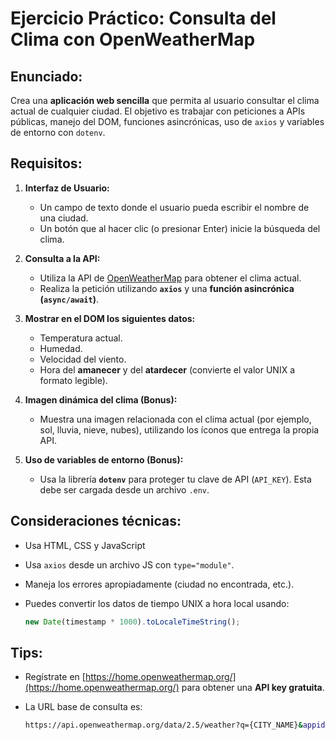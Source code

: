 
#  Ejercicio Práctico: Consulta del Clima con OpenWeatherMap

##  Enunciado:

Crea una **aplicación web sencilla** que permita al usuario consultar el clima actual de cualquier ciudad. El objetivo es trabajar con peticiones a APIs públicas, manejo del DOM, funciones asincrónicas, uso de `axios` y variables de entorno con `dotenv`.

##  Requisitos:

1. **Interfaz de Usuario:**
   - Un campo de texto donde el usuario pueda escribir el nombre de una ciudad.
   - Un botón que al hacer clic (o presionar Enter) inicie la búsqueda del clima.

2. **Consulta a la API:**
   - Utiliza la API de [OpenWeatherMap](https://openweathermap.org/current) para obtener el clima actual.
   - Realiza la petición utilizando **`axios`** y una **función asincrónica (`async/await`)**.

3. **Mostrar en el DOM los siguientes datos:**
   - Temperatura actual.
   - Humedad.
   - Velocidad del viento.
   - Hora del **amanecer** y del **atardecer** (convierte el valor UNIX a formato legible).

4. **Imagen dinámica del clima (Bonus):**
   - Muestra una imagen relacionada con el clima actual (por ejemplo, sol, lluvia, nieve, nubes), utilizando los íconos que entrega la propia API.

5. **Uso de variables de entorno (Bonus):**
   - Usa la librería **`dotenv`** para proteger tu clave de API (`API_KEY`). Esta debe ser cargada desde un archivo `.env`.

##  Consideraciones técnicas:

- Usa HTML, CSS y JavaScript
- Usa `axios` desde un archivo JS con `type="module"`.
- Maneja los errores apropiadamente (ciudad no encontrada, etc.).
- Puedes convertir los datos de tiempo UNIX a hora local usando:

  ```js
  new Date(timestamp * 1000).toLocaleTimeString();
  ```

##  Tips:

- Regístrate en [https://home.openweathermap.org/](https://home.openweathermap.org/) para obtener una **API key gratuita**.
- La URL base de consulta es:

  ```bash
  https://api.openweathermap.org/data/2.5/weather?q={CITY_NAME}&appid={API_KEY}&units=metric
  ```


